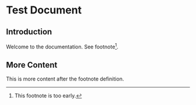# Test Document

## Introduction

[^footnote]: This footnote is too early.

Welcome to the documentation. See footnote[^footnote].

## More Content

This is more content after the footnote definition.
